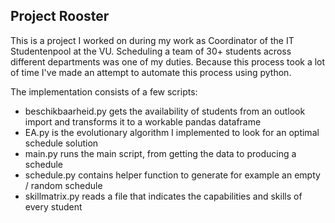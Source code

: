 ## Project Rooster

This is a project I worked on during my work as Coordinator of the IT Studentenpool at the VU. Scheduling a team of 30+ students across different departments was one of my duties. Because this process took a lot of time I've made an attempt to automate this process using python. 

The implementation consists of a few scripts:
- beschikbaarheid.py gets the availability of students from an outlook import and transforms it to a workable pandas dataframe
- EA.py is the evolutionary algorithm I implemented to look for an optimal schedule solution
- main.py runs the main script, from getting the data to producing a schedule
- schedule.py contains helper function to generate for example an empty / random schedule
- skillmatrix.py reads a file that indicates the capabilities and skills of every student